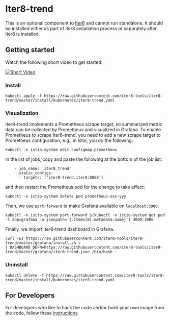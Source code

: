 # Iter8-trend
This is an optional component to [Iter8](http://github.com/iter8-tools) and
cannot run standalone. It should be installed either as part of Iter8
installation process or separately after Iter8 is installed.

## Getting started

Watch the following short video to get started:

[![Short Video](https://img.youtube.com/vi/FOtyqJPMj14/hqdefault.jpg)](https://youtu.be/FOtyqJPMj14)

### Install
```
kubectl apply -f https://raw.githubusercontent.com/iter8-tools/iter8-trend/master/install/kubernetes/iter8-trend.yaml
```

### Visualization
Iter8-trend implements a Prometheus scrape target, so summarized metric data can
be collected by Prometheus and visualized in Grafana. To enable Prometheus to
scrape Iter8-trend, you need to add a new scrape target to Prometheus
configuration, e.g., in Istio, you do the following:

```
kubectl -n istio-system edit configmap prometheus
```

In the list of jobs, copy and paste the following at the bottom of the job list:

```
    - job_name: 'iter8_trend'
      static_configs:
      - targets: ['iter8-trend.iter8:8888']
```

and then restart the Prometheus pod for the change to take effect:

```
kubectl -n istio-system delete pod prometheus-xxx-yyy
```

Then, we use `port-forward` to make Grafana available on `localhost:3000`:
```
kubectl -n istio-system port-forward $(kubectl -n istio-system get pod -l app=grafana -o jsonpath='{.items[0].metadata.name}') 3000:3000
```

Finally, we import Iter8-trend dashboard in Grafana.
```
curl -Ls https://raw.githubusercontent.com/iter8-tools/iter8-trend/master/grafana/install.sh \
| DASHBOARD_DEFN=https://raw.githubusercontent.com/iter8-tools/iter8-trend/master/grafana/iter8-trend.json /bin/bash -
```

### Uninstall
```
kubectl delete -f https://raw.githubusercontent.com/iter8-tools/iter8-trend/master/install/kubernetes/iter8-trend.yaml
```

## For Developers

For developers who like to hack the code and/or build your own image from the code, follow these [instructions](docs/devs.md)
